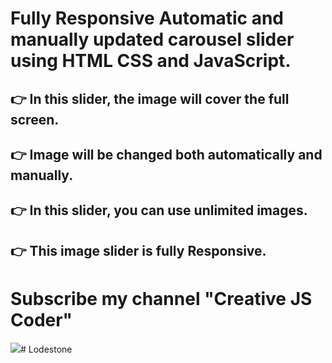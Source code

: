# Fully Responsive Automatic and manually updated carousel slider using HTML CSS and JavaScript.

## 👉 In this slider, the image will cover the full screen. 
## 👉 Image will be changed both automatically and manually.
## 👉 In this slider, you can use unlimited images. 
## 👉 This image slider is fully Responsive. 



# Subscribe my channel "Creative JS Coder"



<img src="./image/Thumbnail.png">#   L o d e s t o n e  
 